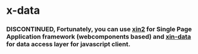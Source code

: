 # x-data

### DISCONTINUED, Fortunately, you can use [xin2](https://github.com/xinix-technology/xin) for Single Page Application framework (webcomponents based) and [xin-data](https://github.com/xinix-technology/xin-data) for data access layer for javascript client.
